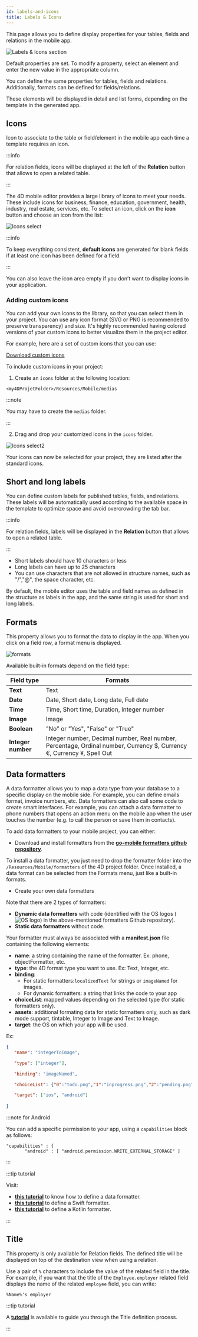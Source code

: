```yaml
---
id: labels-and-icons
title: Labels & Icons
---
```


This page allows you to define display properties for your tables, fields and relations in the mobile app. 

![Labels & Icons section](img/Labels-&-icons-section-4D-for-iOS.png)

Default properties are set. To modify a property, select an element and enter the new value in the appropriate column. 

You can define the same properties for tables, fields and relations. Additionally, formats can be defined for fields/relations.

These elements will be displayed in detail and list forms, depending on the template in the generated app.


## Icons

Icon to associate to the table or field/element in the mobile app each time a template requires an icon.

:::info

For relation fields, icons will be displayed at the left of the **Relation** button that allows to open a related table.

:::

The 4D mobile editor provides a large library of icons to meet your needs. These include icons for business, finance, education, government, health, industry, real estate, services, etc. To select an icon, click on the **icon** button and choose an icon from the list: 

![Icons select](img/icon-library.png)

:::info

To keep everything consistent, **default icons** are generated for blank fields if at least one icon has been defined for a field. 

:::

You can also leave the icon area empty if you don’t want to display icons in your application.


### Adding custom icons

You can add your own icons to the library, so that you can select them in your project. You can use any icon format (SVG or PNG is recommended to preserve transparency) and size. It's highly recommended having colored versions of your custom icons to better visualize them in the project editor. 

For example, here are a set of custom icons that you can use:

<div className="center-button">
<a
  className="button button--primary"
  href="https://github.com/4d-go-mobile/tutorial-CustomIcons/releases/latest/download/tutorial-CustomIcons.zip">
  Download custom icons
</a>
</div>



To include custom icons in your project:

1. Create an `icons` folder at the following location:

```
<my4DProjetFolder>/Resources/Mobile/medias
```

:::note

You may have to create the `medias` folder.

:::

2. Drag and drop your customized icons in the `icons` folder.

![Icons select2](img/mobile-folder-custom-icons.png)

Your icons can now be selected for your project, they are listed after the standard icons. 




## Short and long labels

You can define custom labels for published tables, fields, and relations. These labels will be automatically used according to the available space in the template to optimize space and avoid overcrowding the tab bar.

:::info

For relation fields, labels will be displayed in the **Relation** button that allows to open a related table.

:::

- Short labels should have 10 characters or less
- Long labels can have up to 25 characters
- You can use characters that are not allowed in structure names, such as "/","@", the space character, etc.

By default, the mobile editor uses the table and field names as defined in the structure as labels in the app, and the same string is used for short and long labels.


## Formats

This property allows you to format the data to display in the app. When you click on a field row, a format menu is displayed. 

![formats](img/formats-menu.png)

Available built-in formats depend on the field type:

|Field type|Formats|
|---|---|
|**Text**|Text|
|**Date**|Date, Short date, Long date, Full date|
|**Time**|Time, Short time, Duration, Integer number|
|**Image**|Image|
|**Boolean**|"No" or "Yes", "False" or "True"|
|**Integer number**|Integer number, Decimal number, Real number, Percentage, Ordinal number, Currency $, Currency €, Currency ¥, Spell Out|

## Data formatters

A data formatter allows you to map a data type from your database to a specific display on the mobile side. For example, you can define emails format, invoice numbers, etc.
Data formatters can also call some code to create smart interfaces. For example, you can attach a data formatter to phone numbers that opens an action menu on the mobile app when the user touches the number (e.g. to call the person or save them in contacts).

To add data formatters to your mobile project, you can either:

- Download and install formatters from the [**go-mobile formatters github repository**](https://4d-go-mobile.github.io/gallery//#/type/formatter).

To install a data formatter, you just need to drop the formatter folder into the `/Resources/Mobile/formatters` of the 4D project folder. Once installed, a data format can be selected from the Formats menu, just like a built-in formats.

- Create your own data formatters

Note that there are 2 types of formatters:

- **Dynamic data formatters** with code (identified with the OS logos (![OS logo](img/os-logo.png)) in the above-mentioned formatters Github repository).
- **Static data formatters** without code.

Your formatter must always be associated with a **manifest.json** file containing the following elements:

- **name**: a string containing the name of the formatter. Ex: phone, objectFormatter, etc.
- **type**: the 4D format type you want to use. Ex: Text, Integer, etc.
- **binding**: 
  - For static formatters:`localizedText` for strings or `imageNamed` for images. 
  - For dynamic formatters: a string that links the code to your app
- **choiceList**: mapped values depending on the selected type (for static formatters only).
- **assets**: additional formating data for static formatters only, such as dark mode support, tintable, Integer to Image and Text to Image.
- **target**: the OS on which your app will be used.

Ex: 

```json
{
   "name": "integerToImage",

   "type": ["integer"],

   "binding": "imageNamed",

   "choiceList": {"0":"todo.png","1":"inprogress.png","2":"pending.png","3":"done.png"},

   "target": ["ios", "android"]
  
}
```

:::note for Android

You can add a specific permission to your app, using a `capabilities` block as follows:

 ```4d
 "capabilities" : {
        "android" : [ "android.permission.WRITE_EXTERNAL_STORAGE" ]
```

:::

:::tip tutorial

Visit:
- [**this tutorial**](../tutorials/data-formatter/create-data-formatter) to know how to define a data formatter.
- [**this tutorial**](../tutorials/data-formatter/create-swift-formatter) to define a Swift formatter.
- [**this tutorial**](../tutorials/data-formatter/create-kotlin-formatter) to define a Kotlin formatter.

:::


## Title

This property is only available for Relation fields. The defined title will be displayed on top of the destination view when using a relation. 

Use a pair of `%` characters to include the value of the related field in the title. For example, if you want that the title of the `Employee.employer` related field displays the name of the related `employee` field, you can write:

```
%Name%'s employer
```

:::tip tutorial

A [**tutorial**](../tutorials/relations/one-to-many-title-definition) is available to guide you through the Title definition process.

:::

